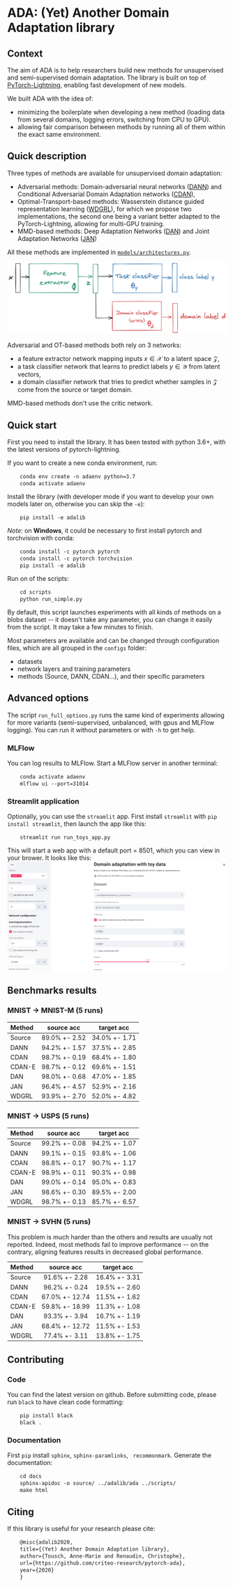 # ADA: (Yet) Another Domain Adaptation library

## Context

The aim of ADA is to help researchers build new methods for unsupervised and semi-supervised domain adaptation. The library is built on top of [PyTorch-Lightning](https://pytorch-lightning.readthedocs.io/en/latest/new-project.html), enabling fast development of new models.

We built ADA with the idea of:

- minimizing the boilerplate when developing a new method (loading data from several domains, logging errors, switching from CPU to GPU).
- allowing fair comparison between methods by running all of them within the exact same environment.

## Quick description

Three types of methods are available for unsupervised domain adaptation:

- Adversarial methods: Domain-adversarial neural networks ([DANN](https://arxiv.org/abs/1505.07818)) and Conditional Adversarial Domain Adaptation networks ([CDAN](https://papers.nips.cc/paper/7436-conditional-adversarial-domain-adaptation.pdf)),
- Optimal-Transport-based methods: Wasserstein distance guided representation learning ([WDGRL](https://arxiv.org/pdf/1707.01217.pdf)), for which we propose two implementations, the second one being a variant better adapted to the PyTorch-Lightning, allowing for multi-GPU training.
- MMD-based methods: Deep Adaptation Networks ([DAN](http://proceedings.mlr.press/v37/long15.pdf)) and Joint Adaptation Networks ([JAN](https://arxiv.org/pdf/1605.06636.pdf))


All these methods are implemented in [`models/architectures.py`](adalib/ada/models/architectures.py).

![The 3-block architecture for domain adaptation](docs/images/ada_blocks.png)

Adversarial and OT-based methods both rely on 3 networks:

  - a feature extractor network mapping inputs $x\in\mathcal{X}$ to a latent space $\mathcal{Z}$,
  - a task classifier network that learns to predict labels $y \in \mathcal{Y}$ from latent vectors,
  - a domain classifier network that tries to predict whether samples in $\mathcal{Z}$ come from the source or target domain.

MMD-based methods don't use the critic network.

## Quick start

First you need to install the library. It has been tested with python 3.6+, with the latest versions of pytorch-lightning.

If you want to create a new conda environment, run:
    
```
    conda env create -n adaenv python=3.7
    conda activate adaenv
```

Install the library (with developer mode if you want to develop your own models later on, otherwise you can skip the `-e`):
```
    pip install -e adalib
```

_Note_: on **Windows**, it could be necessary to first install pytorch and torchvision with conda:
```
    conda install -c pytorch pytorch
    conda install -c pytorch torchvision
    pip install -e adalib
```

Run on of the scripts:
```
    cd scripts
    python run_simple.py
```

By default, this script launches experiments with all kinds of methods on a blobs dataset -- it doesn't take any parameter, you can change it easily from the script.
It may take a few minutes to finish.

Most parameters are available and can be changed through configuration files, which are all grouped in the `configs` folder:
- datasets
- network layers and training parameters
- methods (Source, DANN, CDAN...), and their specific parameters


## Advanced options

The script `run_full_options.py` runs the same kind of experiments allowing for more variants (semi-supervised, unbalanced, with gpus and MLFlow logging). You can run it without parameters or with `-h` to get help.

### MLFlow

You can log results to MLFlow.
Start a MLFlow server in another terminal:
```
    conda activate adaenv
    mlflow ui --port=31014
```

### Streamlit application

Optionally, you can use the `streamlit` app. First install `streamlit` with `pip install streamlit`, then launch the app like this:

```
    streamlit run run_toys_app.py
```
This will start a web app with a default port = 8501, which you can view in your brower. It looks like this:
![Streamlit app screenshot](docs/images/streamlit_screenshot.png)


## Benchmarks results

### MNIST -> MNIST-M (5 runs)

|Method|source acc|target acc|
|:----|:---:|:---:|
|Source|89.0% +- 2.52|34.0% +- 1.71|
|DANN|94.2% +- 1.57|37.5% +- 2.85|
|CDAN|98.7% +- 0.19|68.4% +- 1.80|
|CDAN-E|98.7% +- 0.12|69.6% +- 1.51|
|DAN|98.0% +- 0.68|47.0% +- 1.85|
|JAN|96.4% +- 4.57|52.9% +- 2.16|
|WDGRL|93.9% +- 2.70|52.0% +- 4.82|

### MNIST -> USPS (5 runs)

|Method|source acc|target acc|
|:----|:---:|:---:|
|Source|99.2% +- 0.08|94.2% +- 1.07|
|DANN|99.1% +- 0.15|93.8% +- 1.06|
|CDAN|98.8% +- 0.17|90.7% +- 1.17|
|CDAN-E|98.9% +- 0.11|90.3% +- 0.98|
|DAN|99.0% +- 0.14|95.0% +- 0.83|
|JAN|98.6% +- 0.30|89.5% +- 2.00|
|WDGRL|98.7% +- 0.13|85.7% +- 6.57|

### MNIST -> SVHN (5 runs)

This problem is much harder than the others and results are usually not reported. Indeed, most methods fail to improve performance -- on the contrary, aligning features results in decreased global performance.

|Method|source acc|target acc|
|:----|:---:|:---:|
|Source|91.6% +- 2.28|16.4% +- 3.31|
|DANN|96.2% +- 0.24|19.5% +- 2.60|
|CDAN|67.0% +- 12.74|11.5% +- 1.62|
|CDAN-E|59.8% +- 18.99|11.3% +- 1.08|
|DAN|93.3% +- 3.94|16.7% +- 1.19|
|JAN|68.4% +- 12.72|11.5% +- 1.53|
|WDGRL|77.4% +- 3.11|13.8% +- 1.75|

## Contributing

### Code

You can find the latest version on github. Before submitting code, please run `black` to have clean code formatting:

```
    pip install black
    black .
```

### Documentation

First `pip` install `sphinx`,  `sphinx-paramlinks`, ` recommonmark`.
Generate the documentation:

```
    cd docs
    sphinx-apidoc -o source/ ../adalib/ada ../scripts/
    make html
```

## Citing

If this library is useful for your research please cite:

```
    @misc{adalib2020,
    title={(Yet) Another Domain Adaptation library},
    author={Tousch, Anne-Marie and Renaudin, Christophe},
    url={https://github.com/criteo-research/pytorch-ada},
    year={2020}
    }
```

